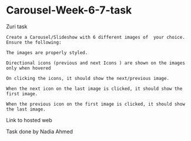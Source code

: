 # Carousel-Week-6-7-task

Zuri task


    Create a Carousel/Slideshow with 6 different images of  your choice. Ensure the following:

    The images are properly styled.
    
    Directional icons (previous and next Icons ) are shown on the images only when hovered
    
    On clicking the icons, it should show the next/previous image. 
    
    When the next icon on the last image is clicked, it should show the first image.
    
    When the previous icon on the first image is clicked, it should show the last image. 

Link to hosted web 

Task done by Nadia Ahmed
